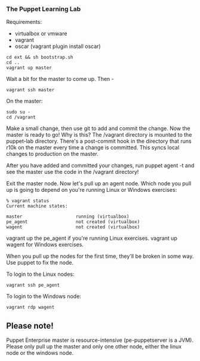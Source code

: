 ### The Puppet Learning Lab

Requirements:

* virtualbox or vmware
* vagrant
* oscar (vagrant plugin install oscar)

```
cd ext && sh bootstrap.sh
cd ..
vagrant up master
```

Wait a bit for the master to come up. Then -

```
vagrant ssh master
```

On the master:

```
sudo su -
cd /vagrant
```

Make a small change, then use git to add and commit the change. Now the master is ready to go! Why is this? The /vagrant directory is mounted to the puppet-lab directory. There's a post-commit hook in the directory that runs r10k on the master every time a change is committed. This syncs local changes to production on the master.

After you have added and committed your changes, run puppet agent -t and see the master use the code in the /vagrant directory!

Exit the master node. Now let's pull up an agent node. Which node you pull up is going to depend on you're running Linux or Windows exercises:

```
% vagrant status
Current machine states:

master                    running (virtualbox)
pe_agent                  not created (virtualbox)
wagent                    not created (virtualbox)
```

vagrant up the pe_agent if you're running Linux exercises. vagrant up wagent for Windows exercises.

When you pull up the nodes for the first time, they'll be broken in some way. Use puppet to fix the node.

To login to the Linux nodes:

```
vagrant ssh pe_agent
```

To login to the Windows node:

```
vagrant rdp wagent
```

## Please note!

Puppet Enterprise master is resource-intensive (pe-puppetserver is a JVM). Please only pull up the master and only one other node, either the linux node or the windows node.
